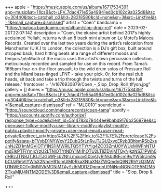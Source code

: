 +++
apple = "https://music.apple.com/us/album/1671753439?app=music&at=11lcsB&ct=LFV_7dac471e55a49841ed0cb102c9a025d8&itscg=30440&itsct=catchall_p3&lId=28318580&cId=none&sr=3&src=Linkfire&ls=1&email_capture=dismissed"
artist = "Coen"
bandcamp = "https://maloca.bandcamp.com/album/slop-drop-roll"
date = 2023-02-20T22:07:14Z
description = "Coen, the elusive artist behind 2017’s highly acclaimed ‘Yellah’, returns with an 8 track mini album on Le Motel’s Maloca Records. Created over the last two years during the artist’s relocation from Manchester (U.K.) to London, the collection is a DJ’s gift box, built around stripped back, hard hitting beats at a range of different moods and tempos.\n\nMuch of the music uses the artist’s own percussion collection, meticulously recorded and sampled for use on this record. From Tama’s 166bpm four-on-the-floor assault, to the wild drum solos of Pressure Roll and the Miami bass-tinged LFNT - take your pick. Or, for the real club heads, sit back and take a trip through the twists and turns of the full release."
frontcover = "/v1676930879/Coen_-_Slop_Drop_Roll_tlfyon.jpg"
gallery = []
itunes = "https://music.apple.com/us/album/1671753439?app=music&at=11lcsB&ct=LFV_7dac471e55a49841ed0cb102c9a025d8&itscg=30440&itsct=catchall_p3&lId=28318580&cId=none&sr=3&src=Linkfire&ls=1&email_capture=dismissed"
ref = "MLC010"
soundcloud = "https://soundcloud.com/malocarecords/coen-tama"
spotify = "https://accounts.spotify.com/authorize?response_type=code&client_id=5a14783d79444ee9babd9176b256979e&scope=user-follow-modify+user-library-modify+playlist-modify-public+playlist-modify-private+user-read-email+user-read-private&redirect_uri=https%3A%2F%2Flnk.to%2F%7E%2Fprerelease%2Fspotify&state=bFVybD1NYWxvY2EubG5rLnRvJTJGU2xvcERyb3BhbmRSb2xsJnNJZD1mMGViOTY1NS1iMWRlLTQ5YTYtYjg4ZC03ZmU0YWUxMWFhNTUmdElkPTFjYmIxYzU2LTNlOTYtNDY1Mi1hOTU2LTliZDVjMTQyNjkzNSZ1PWh0dHBzJTNBJTJGJTJGbWFsb2NhLmxuay50byUyRlNsb3BEcm9wYW5kUm9sbCUzRmVtYWlsX2NhcHR1cmUlM0RkaXNtaXNzZWQmdnQ9N2RhYzQ3MWU1NWE0OTg0MWVkMGNiMTAyYzlhMDI1ZDgmdnU9NjNmNGNlOTE5M2M5ZTkuMjU4NTM2ODE%3D&email_capture=dismissed"
title = "Slop, Drop & Roll"

+++
